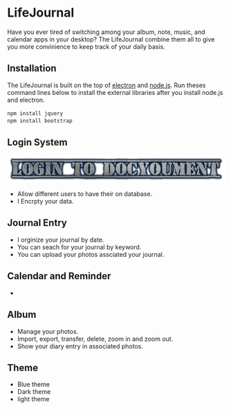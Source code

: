 # LifeJournal
Have you ever tired of switching among your album, note, music, and calendar apps in your desktop? The LifeJournal combine them all to give you more convinience to keep track of your daily basis. 

## Installation
The LifeJournal is built on the top of [electron](https://electronjs.org/docs/tutorial/installation) and [node.js](https://nodejs.org/en/download/). Run theses command lines below to install the external libraries after you install node.js and electron.

```bash
npm install jquery
npm install bootstrap
```

## Login System
![login image](./image/login.png)
* Allow different users to have their on database.
* I Encrpty your data.

## Journal Entry
* I orginize your journal by date.
* You can seach for your journal by keyword.
* You can upload your photos assciated your journal.

## Calendar and Reminder
* 

## Album
* Manage your photos.
* Import, export, transfer, delete, zoom in and zoom out.
* Show your diary entry in associated photos.

## Theme
* Blue theme
* Dark theme
* light theme


